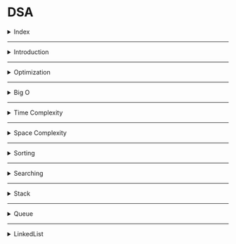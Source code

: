 # DSA

<details>
<summary>Index</summary>

## Index
* Introduction
* Optimization
* Big O
* Time Complexity
* Space Complexity
* Sorting
* Searching
* Stack
</details>

---

<details>
<summary>Introduction</summary>

## Introduction
* __DSA__ stands for __Data Structures & Algorithms__.
* DSA helps find the best way to solve a problem.
* Data Structures allow us to store and organize data efficiently, We can easily access and perform operations on the data.
* Algorithms are the step-by-step processes used to achieve a desired result.

![DSA](./Assets/00-dsa-basics/01-dsa.png)

### Why DSA ?
* DSA makes you a better Software Engineer.
* with DSA, we can run the application with Less Memory and Less Time.

### Data Structures
1. String & Array
2. Linked List
3. Stack & Queue
4. Trees
5. Heaps
6. Graphs

### Algorithms
1. Sorting
    * Bubble
    * Selection
    * Insertion
    * Quick
2. Searching
    * Linear
    * Binary

</details>

---

<details>
<summary>Optimization</summary>

## Optimization

Steps : 
1. First, write the code for production.
2. Then, think about optimizing the algorithm.

### Example
Task : Find the sum of the first n natural numbers.

### Initial Approach
* Algorithm : __for-loop__
* Time Complexity: __O(n)__

```js
    const n = 100000000000
    let sum = 0;
    for (let i=1; i<=n; i++) {
        // O(n)
        sum += i;
    }
    console.log(sum)
```

### Optimized Approach
* Algorithm : __Mathematical formula__
* Time Complexity: __O(1)__

```js
    const n = 100000000000
    let sum = n * (n+1)/2  // O(1)
    console.log(sum)
```

</details>

---

<details>
<summary>Big O</summary>

## Big O
* __Big O__ notation helps us understand how algorithms perform by checking their efficiency.
* We can calculate the __Time complexity__ and __Space complexity__ by using __Big O__ notation.
* Time complexity tells us how the runtime of an algorithm changes with a larger input.
* Space complexity tells us how much memory the algorithm uses with a larger input.

![Big O](./Assets/03-Big-O/01-bigO-graph.png)
</details>

---

<details>
<summary>Time Complexity</summary>

##  Time Complexity
* Time complexity tells us how the runtime of an algorithm changes with a larger input.
* Its depending on Operating system like window, mac os...etc.

`Time Complexity -> Less Time -> Decrease the Number of Operations`

1. Constant Time 
2. Linear Time
3. Quadratic Time
4. Logarithmic Time
5. Sorting 
6. Recursion

### Constant Time __O(1)__
Constant time complexity means that the algorithm always takes the same amount of time to run, irrespective of the input size.

```js 
// 01 Arithmetic Operations -> +, -, *, /, %
const sum = 2 + 3; // O(1)

// 02 Comparison Operations ->  ==, !=, <, >, <=,  >=
const isEven = 10 % 2 === 0; // O(1)

// 03 Boolean Operations -> !, &&, ||
const isTrue = true && false; // O(1)

// 04 Accessing Properties of Objects
const person = { name: "Alice" }; 
const name = person.name; // O(1)

// 05 Accessing elements by index

// Array
const colors = ["red", "green", "blue"];
const firstColor = colors[2]; // O(1)

// String 
const message = "Hello"; 
const firstChar = message[2]; // O(1)


// 06 calculate Length

// Array
const numbers = [1, 2, 3]; 
const arrayLength = numbers.length; // O(1)

// String
     const greeting = "Welcome"; 
     const stringLength = greeting.length; // O(1)

// 07 Mathematical Formula
// sum of n natural numbers (1-100)
const n = 1000;
const sum = n(n+1)/2 // O(1)
```

### Linear Time __O(n)__
Linear time complexity means that as the input size increases, the algorithm's runtime also increases in a linear manner.

```js
// Array Traverse
   const arr = [1, 2, 3, 4, 5];
   for (let i=0; i<arr.length; i++) {
        // O(n)
       console.log(arr[i]); 
   }
```

### Quadratic Time __O(n^2)__
Quadratic time complexity means that as the input size increases, the runtime of the algorithm grows quadratically.

Quadratically : n input size
* [1] -> (1*1)  -> 1 Iterations
* [1,2] -> (2*2) -> 4 Iterations
* [1,2,3] -> (3*3) -> 9 Iterations

   ```js
    // Nested Loops
    const arr = [1,2,3];

    for (let i=0; i<arr.length; i++) {
           for (let j=0; j<arr.length; j++) {
            // O(n^2)
               console.log(arr[i], arr[j]);
           }
       }

   ```

### Logarithmic Time
Logarithmic Time means that as the input size increases, the runtime of the algorithm grows logarithmically.
* Binary search ->  O(log_2 n) -> log base2 n 
* Merge Sort -> O(n log n) -> n * log n -> n * log base2 n

logarithmically : 

```shell
 log_2 1 = 0 because 2^0 = 1
 log_2 2 = 1 because 2^1 = 2
 log_2 4 = 2 because 2^2 = 4
 log_2 8 = 3 because 2^3 = 8 -> 2*2*2
```

### Recursion
 it means that as the size of the input increases, the time it takes to run the function grows exponentially.
* Time Complexity : 2^n 

```js
// Factorial
function factorial(n) {
    if (n <= 1) {
        return 1;
    }
    return n * factorial(n - 1);
};

const result = factorial(5);
console.log(result);
```

</details>

---

<details>
<summary>Space Complexity</summary>

## Space 
* How much memory take to execute the code is called __Space__ Complexity.
* Space Complexity  : Less Memory

</details>

---

<details>
<summary>Sorting</summary>

## Sorting
* Bubble
* Selection
* Insertion
* Merge
* Quick
* Random Quick
* Counting
* Radix

### Bubble Sort
* Data Structure : Array
* Algorithm : Bubble Sort
* Time Complexity
    - Worst: O(n^2)
    - Average: O(n^2)
    - Best: O(n) -> when the array is already sorted

Bubble sort compares adjacent elements in a list, swapping them if they're in the wrong order, repeating until everything is sorted.
* Placing the 1st largest element at correct position.

![Bubble Sort](./Assets/02-sorting/sorting-images/01-bubble-sort.png)

<video src="./Assets/02-sorting/01-bubble-sort.mp4" controls></video>

```js 
unordered array

for loop to run length of array:
    for loop to run length of array:
       // O(n^2)
        if current element > next element:
            Swap their positions

print the output
```

### Selection Sort
* Data Structure: Array
* Algorithm: Selection Sort
* Time Complexity
    - Worst: O(n^2)
    - Average: O(n^2)
    - Best: O(n^2)

 It repeatedly selects the smallest element from the unsorted part and swaps it with the element at the beginning of the unsorted part. This process continues until the entire list is sorted. The algorithm has a time complexity of O(n^2).

![Selection Sort](./Assets/02-sorting/sorting-images/02-selection-sort.png)

<video src="./Assets/02-sorting/02-selection-sort.mp4" controls></video>

```js
Unordered array

for loop to run length of array:
    take small_number_index from parent for loop
    for loop to run length of array:
        // O(n^2)
        if parent loop number is greater than child loop number:
            update small_number_index to child loop number index
    Swap their positions

print the output
```

### Insertion Sort
* Data Structure: Array
* Algorithm: Insertion Sort
* Time Complexity
    - Worst: O(n^2)
    - Average: O(n^2)
    - Best: O(n) -> when the array is already sorted

Insertion sort (move to backward direction) iteratively inserts each element from an unsorted list into its correct position within a sorted portion of the list. 

![Insertion Sort](./Assets/02-sorting/sorting-images/03-insertion-sort.webp)

<video src="./Assets/02-sorting/03-insertion-sort.mp4" controls></video>

```js
Unordered array

for loop to run length of array:
    save the current element as small_number
    for loop to run backwards length of the array:
        // O(n^2)
        if small_number < current element in the sorted portion:
            move the current element one position to the left
        else:
        break the loop

print the output
```

### Quick Sort
* Data Structure: Array
* Algorithm: Quick Sort
* Time Complexity
    - Worst: O(n^2)
    - Average: O(n log n)
    - Best: O(n log n) 

Quick Sort selects a pivot, divides the array into smaller and larger elements, recursively sorts these partitions, and combines them with the pivot to obtain a sorted array.

![Quick Sort](./Assets/02-sorting/sorting-images/04-quick-sort.png)

<video src="./Assets/02-sorting/04-quick-sort.mp4" controls></video>

```js
Unordered array

recursive function with arr as parameter:
  if arr length <= 1:
        return arr

  Choose a pivot element from the array (typically the first element)

  leftArray
  rigghtArray
  eaquaArray

  for loop to run length of array:
    - values less than the pivot are placed to the leftArray
    - values greater than the pivot are placed to the rightArray
    - values equal to the pivot are placed to the equalArray

  Recursively apply Quick Sort to the left and right subarrays

  Combine the sorted subarrays to form the final sorted array

call the quickSort with arr as parameter
print the output
```
</details>

---

<details>
<summary>Searching</summary>

## Searching
* Linear 
* Binary

### Linear
* Data Structure: Array
* Algorithm: Linear Search
* Time Complexity
    - Worst : O(n)
    - Average : O(n)
    - Best: O(1) -> when the target element is found at the beginning of the array.

Linear search checks each element in a list one by one for the target value, returning its index if found or "Not Found" otherwise. 

```js 
Unordered array
target value

for loop to run length of array:
    if found the target value:
        print the output
        break the loop
```

### Binary
* Data Structure: Array
* Algorithm: Binary Search
* Time Complexity : 
    - Worst : O(log n)
    - Average : O(log n)
    - Best : O(1) when the target element is found at the middle of the array.

Binary search quickly finds a target value in a sorted array by repeatedly dividing the search range in half and checking the middle element, reducing the search area each time. This method is much faster than linear search.


```js
ordered array
target value

leftIndex
rightIndex
midIndex

while to run upto midValue equals to target:
    if target equal to midValue:
        print the output
        break the loop
    
    if target is lower than midValue:
        update rightIndex to midIndex
    else target is greater than midValue: 
        update leftIndex to midIndex   

    update midIndex
```
</details>

---

<details>
<summary>Stack</summary>

## Stack
A stack is a linear data structure that follows the Last-In-First-Out (LIFO) principle.
*  LIFO : Last In First Out

![Stack](./Assets/04-stack/01-stack.png)

### Example
* Pushing an element onto the stack is like adding a new plate on top.
* Popping an element removes the top plate from the stack.

### Operations
* Push: Adds an element to the top of the stack.
* Pop: Removes the top element from the stack.
* Peek: Returns the top element without removing it.
* IsEmpty: Checks if the stack is empty.
* IsFull: Checks if the stack is full (in case of fixed-size arrays).

</details>

---

<details>
 <summary>Queue</summary>

  ## Queue
  A queue can be defined as an ordered list which enables insert operations to be performed at one end called REAR and delete operations to be performed at another end called FRONT.
 A queue is a data structure in which whatever comes first will go out first
* FIFO : First In First Out
  ![Queue](./Assets/05-queue/01-queue.png)
  ![Queue vs Stack](./Assets/05-queue/02-queue-vs-stack.png)

### Methods
* Enqueue (Insert): Adds an element to the rear of the queue.
* Dequeue (Delete): Removes and returns the element from the front of the queue.
* Peek: Returns the element at the front of the queue without removing it.
* Empty: Checks if the queue is empty.
* Full: Checks if the queue is full.

</details>

---

<details>
<summary>LinkedList</summary>

## LinedList
A linked list is a linear data structure which can store a collection of "nodes" connected together via links . A node consists of the data and next (address of the next node). 

* we no need to assign a memory in advance.
* Dynamic memory allocation

![Linked List](./Assets/06-linked-list/01-linkedlist.png)

![Linked List](./Assets/06-linked-list/02-linked-list.png)


### Types of Linked Lists
* Singly Linked List: Each node points to the next node in the sequence.
* Doubly Linked List: Each node has two references, one to the next node and one to the previous node.
* Circular Linked List: The last node points back to the first node, forming a circle.


### Basic Structure of Node
In a singly linked list, each node typically has two components
* Data: The value stored in the node.
* Next: A reference to the next node in the list.



</details>